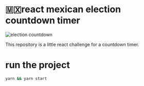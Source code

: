# 🇲🇽react mexican election countdown timer

![election countdown](https://i.imgur.com/pxWkIhH.png "Logo Title Text 1")

This repository is a little react challenge for a countdown timer.

# run the project
```bash
yarn && yarn start
```
